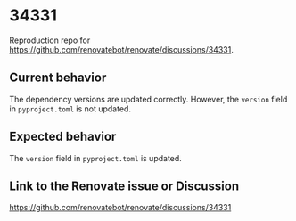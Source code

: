 # 34331

Reproduction repo for https://github.com/renovatebot/renovate/discussions/34331.

## Current behavior

The dependency versions are updated correctly. However, the `version` field in `pyproject.toml` is not updated.

## Expected behavior

The `version` field in `pyproject.toml` is updated.

## Link to the Renovate issue or Discussion

https://github.com/renovatebot/renovate/discussions/34331
